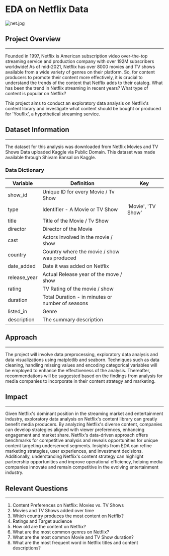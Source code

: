 # EDA on Netflix Data

![net.jpg](attachment:net.jpg)

## Project Overview
___

Founded in 1997, Netflix is American subscription video over-the-top streaming service and production company with over 192M subscribers worldwide! As of mid-2021, Netflix has over 8000 movies and TV shows available from a wide variety of genres on their platform. So, for content producers to promote their content more effectively, it is crucial to understand the trends of the content that Netflix adds to their catalog. What has been the trend in Netflix streaming in recent years? What type of content is popular on Netflix? 

This project aims to conduct an exploratory data analysis on Netflix's content library and investigate what content should be bought or produced for 'Youflix', a hypothetical streaming service.

## Dataset Information
___

The dataset for this analysis was downloaded from Netflix Movies and TV Shows Data uploaded Kaggle via Public Domain. This dataset was made available through Shivam Bansal on Kaggle.

### Data Dictionary

| Variable     	| Definition                                       	| Key                	|
|--------------	|--------------------------------------------------	|--------------------	|
| show_id      	| Unique ID for every Movie / Tv Show              	|                    	|
| type         	| Identifier - A Movie or TV Show                  	| 'Movie', 'TV Show' 	|
| title        	| Title of the Movie / Tv Show                     	|                    	|
| director     	| Director of the Movie                            	|                    	|
| cast         	| Actors involved in the movie / show              	|                    	|
| country      	| Country where the movie / show was produced      	|                    	|
| date_added   	| Date it was added on Netflix                     	|                    	|
| release_year 	| Actual Release year of the move / show           	|                    	|
| rating       	| TV Rating of the movie / show                    	|                    	|
| duration     	| Total Duration - in minutes or number of seasons 	|                    	|
| listed_in    	| Genre                                            	|                    	|
| description  	| The summary description                          	|                    	|

## Approach
___

The project will involve data preprocessing, exploratory data analysis and data visualizations using matplotlib and seaborn. Techniques such as data cleaning, handling missing values and encoding categorical variables will be employed to enhance the effectiveness of the analysis. Thereafter, recommendations will be suggested based on the findings from analysis for media companies to incorporate in their content strategy and marketing.

## Impact
___

Given Netflix's dominant position in the streaming market and entertainment industry, exploratory data analysis on Netflix's content library can greatly benefit media producers. By analyzing Netflix's diverse content, companies can develop strategies aligned with viewer preferences, enhancing engagement and market share. Netflix's data-driven approach offers benchmarks for competitive analysis and reveals opportunities for unique content targeting underserved segments. Insights from EDA can refine marketing strategies, user experiences, and investment decisions. Additionally, understanding Netflix's content strategy can highlight partnership opportunities and improve operational efficiency, helping media companies innovate and remain competitive in the evolving entertainment industry.

## Relevant Questions
___

1. Content Preferences on Netflix: Movies vs. TV Shows
2. Movies and TV Shows added over time
3. Which country produces the most content on Netflix?
4. Ratings and Target audience
5. How old are the content on Netflix?
6. What are the most common genres on Netflix?
7. What are the most common Movie and TV Show duration?
8. What are the most frequent word in Netflix titles and content descriptions?
